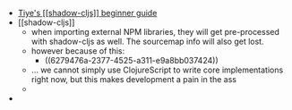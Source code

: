 - [Tiye's [[shadow-cljs]] beginner guide](https://jiyinyiyong.medium.com/a-beginner-guide-to-compile-clojurescript-with-shadow-cljs-26369190b786)
- [[shadow-cljs]]
	- when importing external NPM libraries, they will get pre-processed with shadow-cljs as well. The sourcemap info will also get lost.
	- however because of this:
		- ((6279476a-2377-4525-a311-e9a8bb037424))
	- ... we cannot simply use ClojureScript to write core implementations right now, but this makes development a pain in the ass
	-
-